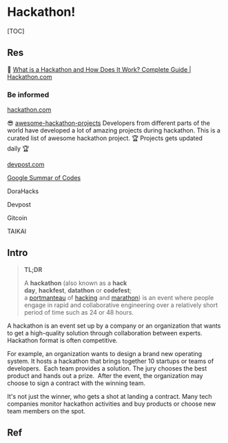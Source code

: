 # Hackathon!

[TOC]



## Res
🤔 [What is a Hackathon and How Does It Work? Complete Guide | Hackathon.com](https://tips.hackathon.com/article/what-is-a-hackathon)


### Be informed
[hackathon.com](https://www.hackathon.com)

😎 [awesome-hackathon-projects](https://github.com/Olanetsoft/awesome-hackathon-projects)
Developers from different parts of the world have developed a lot of amazing projects during hackathon. This is a curated list of awesome hackathon project. 🏆 Projects gets updated daily 🏆

[devpost.com](https://devpost.com/software)

[Google Summar of Codes](https://awesomeopensource.com)

DoraHacks

Devpost

Gitcoin

TAIKAI



## Intro
> **TL;DR**
> 
> A **hackathon** (also known as a **hack day**, **hackfest**, **datathon** or **codefest**; a [portmanteau](https://en.wikipedia.org/wiki/Portmanteau "Portmanteau") of [hacking](https://en.wikipedia.org/wiki/Hacker_culture "Hacker culture") and [marathon](https://en.wikipedia.org/wiki/Marathon "Marathon")) is an event where people engage in rapid and collaborative engineering over a relatively short period of time such as 24 or 48 hours.

A hackathon is an event set up by a company or an organization that wants to get a high-quality solution through collaboration between experts. Hackathon format is often competitive.

For example, an organization wants to design a brand new operating system. It hosts a hackathon that brings together 10 startups or teams of developers.  Each team provides a solution. The jury chooses the best product and hands out a prize.  After the event, the organization may choose to sign a contract with the winning team. 

It's not just the winner, who gets a shot at landing a contract. Many tech companies monitor hackathon activities and buy products or choose new team members on the spot.


## Ref
[What is a Hackathon? A Newbie's Guide to Collaborative Coding | Rasmussen University]: https://www.rasmussen.edu/degrees/technology/blog/what-is-a-hackathon/

[Hackathon | Wikipedia]: https://en.wikipedia.org/wiki/Hackathon

[What is hackathon? | TechTarget]: https://www.techtarget.com/searchcio/definition/hackathon

[Hackathon Project Ideas: Here's Your Go-To Guide For Hackathons]: https://unstop.com/blog/hackathon-project-ideas

